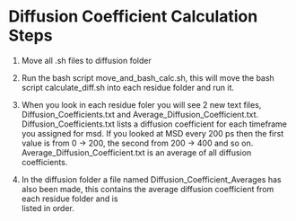 # Diffusion Coefficient Calculation Steps

1. Move all .sh files to diffusion folder

2. Run the bash script move_and_bash_calc.sh, this will move the bash script calculate_diff.sh into each residue folder and run it.

3. When you look in each residue foler you will see 2 new text files, Diffusion_Coefficients.txt and Average_Diffusion_Coefficient.txt.  Diffusion_Coefficients.txt lists
   a diffusion coefficient for each timeframe you assigned for msd.  If you looked at MSD every 200 ps then the first value is from 0 -> 200, the second from 200 -> 400 and 
   so on.  Average_Diffusion_Coefficient.txt is an average of all diffusion coefficients.

4. In the diffusion folder a file named Diffusion_Coefficient_Averages has also been made, this contains the average diffusion coefficient from each residue folder and is   
   listed in order.